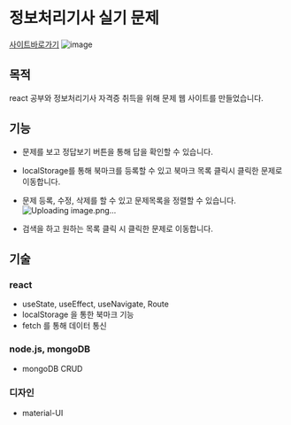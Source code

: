 # 정보처리기사 실기 문제

[사이트바로가기](https://ipe-silgi.du.r.appspot.com)
![image](https://user-images.githubusercontent.com/60492505/193417183-fd0f1b92-89fe-40e1-9fe8-07cd44efb13d.png)


## 목적

react 공부와 정보처리기사 자격증 취득을 위해 문제 웹 사이트를 만들었습니다.

## 기능
+ 문제를 보고 정답보기 버튼을 통해 답을 확인할 수 있습니다.
+ localStorage를 통해 북마크를 등록할 수 있고 북마크 목록 클릭시 클릭한 문제로 이동합니다.
+ 문제 등록, 수정, 삭제를 할 수 있고 문제목록을 정렬할 수 있습니다.![Uploading image.png…]()

+ 검색을 하고 원하는 목록 클릭 시 클릭한 문제로 이동합니다.

## 기술

### react
+ useState, useEffect, useNavigate, Route
+ localStorage 을 통한 북마크 기능
+ fetch 를 통해 데이터 통신

### node.js, mongoDB  
+ mongoDB CRUD

### 디자인
+ material-UI
